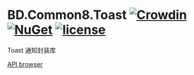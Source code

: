 # BD.Common8.Toast [![Crowdin](https://badges.crowdin.net/bdcommon8/localized.svg)](https://crowdin.com/project/bdcommon8) [![NuGet](https://img.shields.io/nuget/v/BD.Common8.Toast.svg)](https://www.nuget.org/packages/BD.Common8.Toast) [![license](https://img.shields.io/badge/license-MIT%20License-yellow.svg)](https://github.com/BeyondDimension/Common/blob/dev8/LICENSE)
Toast 通知封装库

[API browser](https://beyonddimension.github.io/Common/api/index.html)